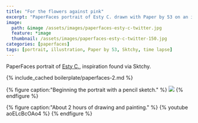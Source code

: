 ```yaml
---
title: "For the flowers against pink"
excerpt: "PaperFaces portrait of Esty C. drawn with Paper by 53 on an iPad."
image: 
  path: &image /assets/images/paperfaces-esty-c-twitter.jpg 
  feature: *image
  thumbnail: /assets/images/paperfaces-esty-c-twitter-150.jpg
categories: [paperfaces]
tags: [portrait, illustration, Paper by 53, Sktchy, time lapse]
---
```


PaperFaces portrait of [Esty C.](http://sktchy.com/WfStFC ), inspiration found via Sktchy.

{% include_cached boilerplate/paperfaces-2.md %}

{% figure caption:"Beginning the portrait with a pencil sketch." %}
[![](/assets/images/paperfaces-esty-c-process-1-750.jpg)](/assets/images/paperfaces-esty-c-process-1-lg.jpg)
{% endfigure %}

{% figure caption:"About 2 hours of drawing and painting." %}
{% youtube aoELcBcOAo4 %}
{% endfigure %}
